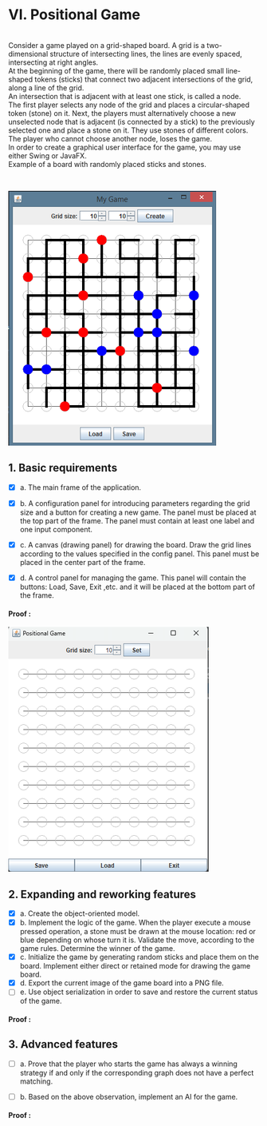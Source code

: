 # VI. Positional Game

<br>Consider a game played on a grid-shaped board. A grid is a two-dimensional structure of intersecting lines, the lines are evenly spaced, intersecting at right angles.
<br>At the beginning of the game, there will be randomly placed small line-shaped tokens (sticks) that connect two adjacent intersections of the grid, along a line of the grid.
<br>An intersection that is adjacent with at least one stick, is called a node.
<br>The first player selects any node of the grid and places a circular-shaped token (stone) on it. Next, the players must alternatively choose a new unselected node that is adjacent (is connected by a stick) to the previously selected one and place a stone on it. They use stones of different colors. The player who cannot choose another node, loses the game.
<br>In order to create a graphical user interface for the game, you may use either Swing or JavaFX.
<br>Example of a board with randomly placed sticks and stones.

<br>

![img.png](src/main/resources/gameBoard.png)

## 1. Basic requirements


- [x] a. The main frame of the application.
- [x] b. A configuration panel for introducing parameters regarding the grid size and a button for creating a new game. The panel must be placed at the top part of the frame. The panel must contain at least one label and one input component.
- [x] c. A canvas (drawing panel) for drawing the board. Draw the grid lines according to the values specified in the config panel. This panel must be placed in the center part of the frame.
- [x] d. A control panel for managing the game. This panel will contain the buttons: Load, Save, Exit ,etc. and it will be placed at the bottom part of the frame.


#### Proof :
![img_1.png](src/main/resources/point1_proof.png)
## 2. Expanding and reworking features

- [x] a. Create the object-oriented model.
- [x] b. Implement the logic of the game. When the player execute a mouse pressed operation, a stone must be drawn at the mouse location: red or blue depending on whose turn it is. Validate the move, according to the game rules. Determine the winner of the game.
- [x] c. Initialize the game by generating random sticks and place them on the board. Implement either direct or retained mode for drawing the game board.
- [x] d. Export the current image of the game board into a PNG file.
- [ ] e. Use object serialization in order to save and restore the current status of the game.

#### Proof :

## 3. Advanced features

- [ ] a. Prove that the player who starts the game has always a winning strategy if and only if the corresponding graph does not have a perfect matching.
- [ ] b. Based on the above observation, implement an AI for the game.


#### Proof :

